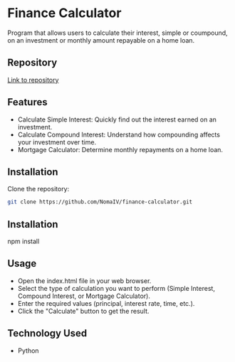 # Finance Calculator
Program that allows users to calculate their interest, simple or coumpound, on an investment or monthly amount repayable on a home loan.

## Repository
[Link to repository](https://github.com/NomaIV/Finance-Calculator)

## Features
- Calculate Simple Interest: Quickly find out the interest earned on an investment.
- Calculate Compound Interest: Understand how compounding affects your investment over time.
- Mortgage Calculator: Determine monthly repayments on a home loan.

## Installation

Clone the repository:

   ```bash
   git clone https://github.com/NomaIV/finance-calculator.git
```
   
## Installation
npm install

## Usage
- Open the index.html file in your web browser.
- Select the type of calculation you want to perform (Simple Interest, Compound Interest, or Mortgage Calculator).
- Enter the required values (principal, interest rate, time, etc.).
- Click the "Calculate" button to get the result.

## Technology Used
- Python

   


